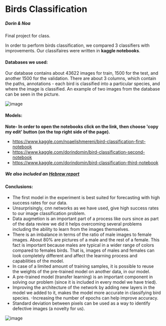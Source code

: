 # Birds Classification
##### Dorin & Noa

Final project for class.

In order to perform birds classification, we compared 3 classifiers with improvements.
Our classifaires were written in **kaggle notebooks**.

#### Databases we used:
Our database contains about 43622 images for train, 1500 for the test, and another 1500 for the validation.
There are about 3 columns, which contain the paths, annotations - each bird is classified into a particular species, and where the image is classified.
An example of two images from the database can be seen in the picture.

![image](https://user-images.githubusercontent.com/58748407/138856566-391d869d-48db-471e-817d-4512366122fb.png)

#### Models:
**Note- In order to open the notebooks click on the link, then choose 'copy my edit' button (on the top right side of the page).**
- https://www.kaggle.com/noaelishmereni/bird-classification-first-notebook
- https://www.kaggle.com/dorindomin/bird-classification-second-notebook
- https://www.kaggle.com/dorindomin/bird-classification-third-notebook

##### We also included an [Hebrew report](https://github.com/DorinDomin/Practical-topics-in-Machine-Learning-/blob/c827c19884ac61ca84f4fd4f235f0838c5c47388/finalProjectReport.pdf)

#### Conclusions:
- The first model in the experiment is best suited for forecasting with high success rates for our data.
- Unsurprisingly, cnn networks as we have used, give high success rates to our image classification problem.
- Data augmetion is an important part of a process like ours since as part of the data review we did it helps
overcoming several problems including the ability to learn from the images themselves.
- There is an imbalance in terms of the ratio of male images to female images. About 80% are pictures of a male and the rest of a female. This fact is important because males are typical in a wider range of colors compared to females birds. That is, images of males and females can look completely different and affect the learning process and capabilities of the model.
- In case of a limited amount of training samples, it is possible to reuse the weights of the pre-trained model on another data, in our model.
- A pre-trained model (transfer learning) is an important component in solving our problem (since it is included in every model we have tried).
- Improving the architecture of the network by adding new layers in the model we added to it, makes the model more accurate in classifying bird species.
-Increasing the number of epochs can help improve accuracy.
- Standard deviation between pixels can be used as a way to identify defective images (a novelty for us).


![image](https://user-images.githubusercontent.com/58748407/138860045-98b200b0-e66b-4f82-80b2-7f1611bd7b7c.png)

